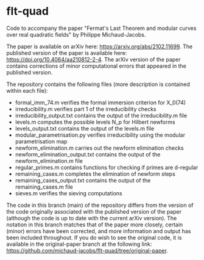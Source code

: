 # flt-quad

Code to accompany the paper "Fermat's Last Theorem and modular curves over real quadratic fields" by Philippe Michaud-Jacobs.

The paper is available on arXiv here: https://arxiv.org/abs/2102.11699.
The published version of the paper is available here: https://doi.org/10.4064/aa210812-2-4.
The arXiv version of the paper contains corrections of minor computational errors that appeared in the published version.

The repository contains the following files (more description is contained within each file):

- formal_imm_74.m verifies the formal immersion criterion for X_0(74)
- irreducibility.m verifies part 1 of the irreducibility checks
- irreducibility_output.txt contains the output of the irreducibility.m file
- levels.m computes the possible levels N_p for Hilbert newforms
- levels_output.txt contains the output of the levels.m file
- modular_parametrisation.py verifies irreducibility using the modular parametrisation map
- newform_elimination.m carries out the newform elimination checks
- newform_elimination_output.txt contains the output of the newform_elimination.m file
- regular_primes.m contains functions for checking if primes are d-regular
- remaining_cases.m completes the elimination of newform steps
- remaining_cases_output.txt contains the output of the remaining_cases.m file
- sieves.m verifies the sieving computations

The code in this branch (main) of the repository differs from the version of the code originally associated with the published version of the paper (although the code is up to date with the current arXiv version). The notation in this branch matches that of the paper more closely, certain (minor) errors have been corrected, and more information and output has been included throughout. If you do wish to see the original code, it is available in the original-paper branch at the following link: https://github.com/michaud-jacobs/flt-quad/tree/original-paper.
